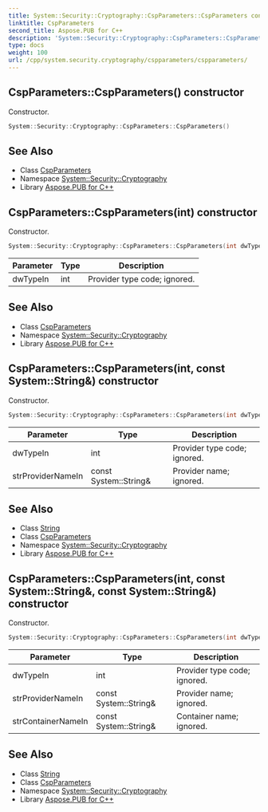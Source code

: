 ```yaml
---
title: System::Security::Cryptography::CspParameters::CspParameters constructor
linktitle: CspParameters
second_title: Aspose.PUB for C++
description: 'System::Security::Cryptography::CspParameters::CspParameters constructor. Constructor in C++.'
type: docs
weight: 100
url: /cpp/system.security.cryptography/cspparameters/cspparameters/
---
```

## CspParameters::CspParameters() constructor


Constructor.

```cpp
System::Security::Cryptography::CspParameters::CspParameters()
```

## See Also

* Class [CspParameters](../)
* Namespace [System::Security::Cryptography](../../)
* Library [Aspose.PUB for C++](../../../)
## CspParameters::CspParameters(int) constructor


Constructor.

```cpp
System::Security::Cryptography::CspParameters::CspParameters(int dwTypeIn)
```


| Parameter | Type | Description |
| --- | --- | --- |
| dwTypeIn | int | Provider type code; ignored. |

## See Also

* Class [CspParameters](../)
* Namespace [System::Security::Cryptography](../../)
* Library [Aspose.PUB for C++](../../../)
## CspParameters::CspParameters(int, const System::String\&) constructor


Constructor.

```cpp
System::Security::Cryptography::CspParameters::CspParameters(int dwTypeIn, const System::String &strProviderNameIn)
```


| Parameter | Type | Description |
| --- | --- | --- |
| dwTypeIn | int | Provider type code; ignored. |
| strProviderNameIn | const System::String\& | Provider name; ignored. |

## See Also

* Class [String](../../../system/string/)
* Class [CspParameters](../)
* Namespace [System::Security::Cryptography](../../)
* Library [Aspose.PUB for C++](../../../)
## CspParameters::CspParameters(int, const System::String\&, const System::String\&) constructor


Constructor.

```cpp
System::Security::Cryptography::CspParameters::CspParameters(int dwTypeIn, const System::String &strProviderNameIn, const System::String &strContainerNameIn)
```


| Parameter | Type | Description |
| --- | --- | --- |
| dwTypeIn | int | Provider type code; ignored. |
| strProviderNameIn | const System::String\& | Provider name; ignored. |
| strContainerNameIn | const System::String\& | Container name; ignored. |

## See Also

* Class [String](../../../system/string/)
* Class [CspParameters](../)
* Namespace [System::Security::Cryptography](../../)
* Library [Aspose.PUB for C++](../../../)
